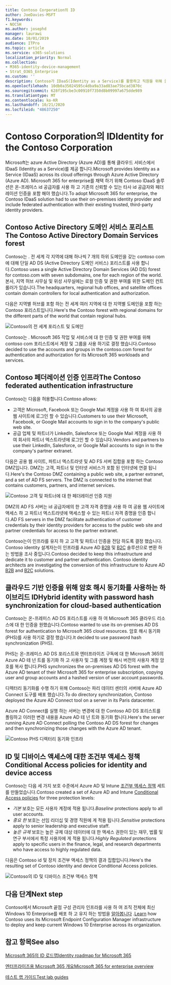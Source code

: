 ```yaml
---
title: Contoso Corporation의 ID
author: JoeDavies-MSFT
f1.keywords:
- NOCSH
ms.author: josephd
manager: laurawi
ms.date: 10/01/2019
audience: ITPro
ms.topic: article
ms.service: o365-solutions
localization_priority: Normal
ms.collection:
- M365-identity-device-management
- Strat_O365_Enterprise
ms.custom: ''
description: Contoso가 IDaaS(Identity as a Service)를 활용하고 직원을 위해 클라우드 기반 인증을 제공하고, 파트너 및 고객을 위해 페더레이션 인증을 제공하는 방법을 알아봅니다.
ms.openlocfilehash: 10db0a35024595c4dba9a33ad83ae75bcad3870c
ms.sourcegitcommit: 628f195cbe3c00910f7350d8b09997a675dde989
ms.translationtype: MT
ms.contentlocale: ko-KR
ms.lasthandoff: 10/21/2020
ms.locfileid: "48637250"
---
```

# <a name="identity-for-the-contoso-corporation"></a><span data-ttu-id="5e399-103">Contoso Corporation의 ID</span><span class="sxs-lookup"><span data-stu-id="5e399-103">Identity for the Contoso Corporation</span></span>

<span data-ttu-id="5e399-104">Microsoft는 azure Active Directory (Azure AD)를 통해 클라우드 서비스에서 IDaaS (Identity as a Service)를 제공 합니다.</span><span class="sxs-lookup"><span data-stu-id="5e399-104">Microsoft provides Identity as a Service (IDaaS) across its cloud offerings through Azure Active Directory (Azure AD).</span></span> <span data-ttu-id="5e399-105">Microsoft 365 for enterprise를 채택 하기 위해 Contoso IDaaS 솔루션은 온-프레미스 id 공급자를 사용 하 고 기존의 신뢰할 수 있는 타사 id 공급자와 페더레이션 인증을 포함 해야 했습니다.</span><span class="sxs-lookup"><span data-stu-id="5e399-105">To adopt Microsoft 365 for enterprise, the Contoso IDaaS solution had to use their on-premises identity provider and include federated authentication with their existing trusted, third-party identity providers.</span></span>

## <a name="the-contoso-active-directory-domain-services-forest"></a><span data-ttu-id="5e399-106">Contoso Active Directory 도메인 서비스 포리스트</span><span class="sxs-lookup"><span data-stu-id="5e399-106">The Contoso Active Directory Domain Services forest</span></span>

<span data-ttu-id="5e399-107">Contoso는 \. 전 세계 각 지역에 대해 하나씩 7 개의 하위 도메인을 갖는 contoso com에 대해 단일 AD DS (Active Directory 도메인 서비스) 포리스트를 사용 합니다.</span><span class="sxs-lookup"><span data-stu-id="5e399-107">Contoso uses a single Active Directory Domain Services (AD DS) forest for contoso\.com with seven subdomains, one for each region of the world.</span></span> <span data-ttu-id="5e399-108">본사, 지역 허브 사무실 및 위성 사무실에는 로컬 인증 및 권한 부여를 위한 도메인 컨트롤러가 있습니다.</span><span class="sxs-lookup"><span data-stu-id="5e399-108">The headquarters, regional hub offices, and satellite offices contain domain controllers for local authentication and authorization.</span></span>

<span data-ttu-id="5e399-109">다음은 지역별 허브를 포함 하는 전 세계 여러 지역에 대 한 지역별 도메인을 포함 하는 Contoso 포리스트입니다.</span><span class="sxs-lookup"><span data-stu-id="5e399-109">Here's the Contoso forest with regional domains for the different parts of the world that contain regional hubs.</span></span>

![Contoso의 전 세계 포리스트 및 도메인](../media/contoso-identity/contoso-identity-fig1.png)
 
<span data-ttu-id="5e399-111">Contoso는 \. Microsoft 365 작업 및 서비스에 대 한 인증 및 권한 부여를 위해 contoso com 포리스트에서 계정 및 그룹을 사용 하기로 결정 했습니다.</span><span class="sxs-lookup"><span data-stu-id="5e399-111">Contoso decided to use the accounts and groups in the contoso\.com forest for authentication and authorization for its Microsoft 365 workloads and services.</span></span>

## <a name="the-contoso-federated-authentication-infrastructure"></a><span data-ttu-id="5e399-112">Contoso 페더레이션 인증 인프라</span><span class="sxs-lookup"><span data-stu-id="5e399-112">The Contoso federated authentication infrastructure</span></span>

<span data-ttu-id="5e399-113">Contoso는 다음을 허용합니다.</span><span class="sxs-lookup"><span data-stu-id="5e399-113">Contoso allows:</span></span>

- <span data-ttu-id="5e399-114">고객은 Microsoft, Facebook 또는 Google Mail 계정을 사용 하 여 회사의 공용 웹 사이트에 로그인 할 수 있습니다.</span><span class="sxs-lookup"><span data-stu-id="5e399-114">Customers to use their Microsoft, Facebook, or Google Mail accounts to sign in to the company's public web site.</span></span>
- <span data-ttu-id="5e399-115">공급 업체 및 파트너가 LinkedIn, Salesforce 또는 Google Mail 계정을 사용 하 여 회사의 파트너 엑스트라넷에 로그인 할 수 있습니다.</span><span class="sxs-lookup"><span data-stu-id="5e399-115">Vendors and partners to use their LinkedIn, Salesforce, or Google Mail accounts to sign in to the company's partner extranet.</span></span>

<span data-ttu-id="5e399-p103">다음은 공용 웹 사이트, 파트너 엑스트라넷 및 AD FS 서버 집합을 포함 하는 Contoso DMZ입니다. DMZ는 고객, 파트너 및 인터넷 서비스가 포함 된 인터넷에 연결 됩니다.</span><span class="sxs-lookup"><span data-stu-id="5e399-p103">Here's the Contoso DMZ containing a public web site, a partner extranet, and a set of AD FS servers. The DMZ is connected to the internet that contains customers, partners, and internet services.</span></span>

![Contoso 고객 및 파트너에 대 한 페더레이션 인증 지원](../media/contoso-identity/contoso-identity-fig2.png)
 
<span data-ttu-id="5e399-119">DMZ의 AD FS 서버는 id 공급자에의 한 고객 자격 증명을 사용 하 여 공용 웹 사이트에 액세스 하 고 파트너 엑스트라넷에 액세스할 수 있는 파트너 자격 증명을 인증 합니다.</span><span class="sxs-lookup"><span data-stu-id="5e399-119">AD FS servers in the DMZ facilitate authentication of customer credentials by their identity providers for access to the public web site and partner credentials for access to the partner extranet.</span></span>

<span data-ttu-id="5e399-p104">Contoso는이 인프라를 유지 하 고 고객 및 파트너 인증을 전담 하도록 결정 했습니다. Contoso identity 설계자는이 인프라를 Azure AD [B2B](https://docs.microsoft.com/azure/active-directory/b2b/hybrid-organizations) 및 [B2C](https://docs.microsoft.com/azure/active-directory-b2c/solution-articles) 솔루션으로 변환 하는 방법을 조사 중입니다.</span><span class="sxs-lookup"><span data-stu-id="5e399-p104">Contoso decided to keep this infrastructure and dedicate it to customer and partner authentication. Contoso identity architects are investigating the conversion of this infrastructure to Azure AD [B2B](https://docs.microsoft.com/azure/active-directory/b2b/hybrid-organizations) and [B2C](https://docs.microsoft.com/azure/active-directory-b2c/solution-articles) solutions.</span></span>

## <a name="hybrid-identity-with-password-hash-synchronization-for-cloud-based-authentication"></a><span data-ttu-id="5e399-122">클라우드 기반 인증을 위해 암호 해시 동기화를 사용하는 하이브리드 ID</span><span class="sxs-lookup"><span data-stu-id="5e399-122">Hybrid identity with password hash synchronization for cloud-based authentication</span></span>

<span data-ttu-id="5e399-123">Contoso는 온-프레미스 AD DS 포리스트를 사용 하 여 Microsoft 365 클라우드 리소스에 대 한 인증을 원했습니다.</span><span class="sxs-lookup"><span data-stu-id="5e399-123">Contoso wanted to use its on-premises AD DS forest for authentication to Microsoft 365 cloud resources.</span></span> <span data-ttu-id="5e399-124">암호 해시 동기화 (PHS)를 사용 하기로 결정 했습니다.</span><span class="sxs-lookup"><span data-stu-id="5e399-124">It decided to use password hash synchronization (PHS).</span></span>

<span data-ttu-id="5e399-125">PHS는 온-프레미스 AD DS 포리스트와 엔터프라이즈 구독에 대 한 Microsoft 365의 Azure AD 테 넌 트를 동기화 하 고 사용자 및 그룹 계정 및 해시 버전의 사용자 계정 암호를 복사 합니다.</span><span class="sxs-lookup"><span data-stu-id="5e399-125">PHS synchronizes the on-premises AD DS forest with the Azure AD tenant of their Microsoft 365 for enterprise subscription, copying user and group accounts and a hashed version of user account passwords.</span></span>

<span data-ttu-id="5e399-126">디렉터리 동기화를 수행 하기 위해 Contoso는 파리 데이터 센터의 서버에 Azure AD Connect 도구를 배포 했습니다.</span><span class="sxs-lookup"><span data-stu-id="5e399-126">To do directory synchronization, Contoso deployed the Azure AD Connect tool on a server in its Paris datacenter.</span></span>

<span data-ttu-id="5e399-127">Azure AD Connect를 실행 하는 서버는 변경에 대 한 Contoso AD DS 포리스트를 폴링하고 이러한 변경 내용을 Azure AD 테 넌 트와 동기화 합니다.</span><span class="sxs-lookup"><span data-stu-id="5e399-127">Here's the server running Azure AD Connect polling the Contoso AD DS forest for changes and then synchronizing those changes with the Azure AD tenant.</span></span>

![Contoso PHS 디렉터리 동기화 인프라](../media/contoso-identity/contoso-identity-fig4.png)
 
## <a name="conditional-access-policies-for-identity-and-device-access"></a><span data-ttu-id="5e399-129">ID 및 디바이스 액세스에 대한 조건부 액세스 정책</span><span class="sxs-lookup"><span data-stu-id="5e399-129">Conditional Access policies for identity and device access</span></span>

<span data-ttu-id="5e399-130">Contoso는 다음 세 가지 보호 수준에서 Azure AD 및 Intune [조건부 액세스 정책](identity-access-policies.md) 세트를 만들었습니다.</span><span class="sxs-lookup"><span data-stu-id="5e399-130">Contoso created a set of Azure AD and Intune [Conditional Access policies](identity-access-policies.md) for three protection levels:</span></span>

- <span data-ttu-id="5e399-131">*기본* 보호는 모든 사용자 계정에 적용 됩니다.</span><span class="sxs-lookup"><span data-stu-id="5e399-131">*Baseline* protections apply to all user accounts.</span></span>
- <span data-ttu-id="5e399-132">*중요 한* 보호는 선임 리더십 및 경영 직원에 게 적용 됩니다.</span><span class="sxs-lookup"><span data-stu-id="5e399-132">*Sensitive* protections apply to senior leadership and executive staff.</span></span>
- <span data-ttu-id="5e399-133">*높은 규제* 보호는 높은 규제 대상 데이터에 대 한 액세스 권한이 있는 재무, 법률 및 연구 부서에서 특정 사용자에 게 적용 됩니다.</span><span class="sxs-lookup"><span data-stu-id="5e399-133">*Highly Regulated* protections apply to specific users in the finance, legal, and research departments who have access to highly regulated data.</span></span>

<span data-ttu-id="5e399-134">다음은 Contoso id 및 장치 조건부 액세스 정책의 결과 집합입니다.</span><span class="sxs-lookup"><span data-stu-id="5e399-134">Here's the resulting set of Contoso identity and device Conditional Access policies.</span></span>

![Contoso의 ID 및 디바이스 조건부 액세스 정책](../media/contoso-identity/contoso-identity-fig5.png)
 
## <a name="next-step"></a><span data-ttu-id="5e399-136">다음 단계</span><span class="sxs-lookup"><span data-stu-id="5e399-136">Next step</span></span>

<span data-ttu-id="5e399-137">Contoso에서 Microsoft 끝점 구성 관리자 인프라를 사용 하 여 조직 전체에 최신 Windows 10 Enterprise를 배포 하 고 유지 하는 방법을 [알아봅니다](contoso-win10.md) .</span><span class="sxs-lookup"><span data-stu-id="5e399-137">[Learn](contoso-win10.md) how Contoso uses its Microsoft Endpoint Configuration Manager infrastructure to deploy and keep current Windows 10 Enterprise across its organization.</span></span>

## <a name="see-also"></a><span data-ttu-id="5e399-138">참고 항목</span><span class="sxs-lookup"><span data-stu-id="5e399-138">See also</span></span>

[<span data-ttu-id="5e399-139">Microsoft 365의 ID 로드맵</span><span class="sxs-lookup"><span data-stu-id="5e399-139">Identity roadmap for Microsoft 365</span></span>](identity-roadmap-microsoft-365.md)

[<span data-ttu-id="5e399-140">엔터프라이즈용 Microsoft 365 개요</span><span class="sxs-lookup"><span data-stu-id="5e399-140">Microsoft 365 for enterprise overview</span></span>](microsoft-365-overview.md)

[<span data-ttu-id="5e399-141">테스트 랩 가이드</span><span class="sxs-lookup"><span data-stu-id="5e399-141">Test lab guides</span></span>](m365-enterprise-test-lab-guides.md)
